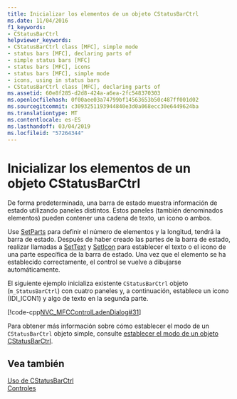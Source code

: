 ```yaml
---
title: Inicializar los elementos de un objeto CStatusBarCtrl
ms.date: 11/04/2016
f1_keywords:
- CStatusBarCtrl
helpviewer_keywords:
- CStatusBarCtrl class [MFC], simple mode
- status bars [MFC], declaring parts of
- simple status bars [MFC]
- status bars [MFC], icons
- status bars [MFC], simple mode
- icons, using in status bars
- CStatusBarCtrl class [MFC], declaring parts of
ms.assetid: 60e8f285-d2d8-424a-a6ea-2fc548370303
ms.openlocfilehash: 0f00aee03a74799bf14563653b50c487ff001d02
ms.sourcegitcommit: c3093251193944840e3d0a068ecc30e6449624ba
ms.translationtype: MT
ms.contentlocale: es-ES
ms.lasthandoff: 03/04/2019
ms.locfileid: "57264344"
---
```

# <a name="initializing-the-parts-of-a-cstatusbarctrl-object"></a>Inicializar los elementos de un objeto CStatusBarCtrl

De forma predeterminada, una barra de estado muestra información de estado utilizando paneles distintos. Estos paneles (también denominados elementos) pueden contener una cadena de texto, un icono o ambos.

Use [SetParts](../mfc/reference/cstatusbarctrl-class.md#setparts) para definir el número de elementos y la longitud, tendrá la barra de estado. Después de haber creado las partes de la barra de estado, realizar llamadas a [SetText](../mfc/reference/cstatusbarctrl-class.md#settext) y [SetIcon](../mfc/reference/cstatusbarctrl-class.md#seticon) para establecer el texto o el icono de una parte específica de la barra de estado. Una vez que el elemento se ha establecido correctamente, el control se vuelve a dibujarse automáticamente.

El siguiente ejemplo inicializa existente `CStatusBarCtrl` objeto (`m_StatusBarCtrl`) con cuatro paneles y, a continuación, establece un icono (IDI_ICON1) y algo de texto en la segunda parte.

[!code-cpp[NVC_MFCControlLadenDialog#31](../mfc/codesnippet/cpp/initializing-the-parts-of-a-cstatusbarctrl-object_1.cpp)]

Para obtener más información sobre cómo establecer el modo de un `CStatusBarCtrl` objeto simple, consulte [establecer el modo de un objeto CStatusBarCtrl](../mfc/setting-the-mode-of-a-cstatusbarctrl-object.md).

## <a name="see-also"></a>Vea también

[Uso de CStatusBarCtrl](../mfc/using-cstatusbarctrl.md)<br/>
[Controles](../mfc/controls-mfc.md)
